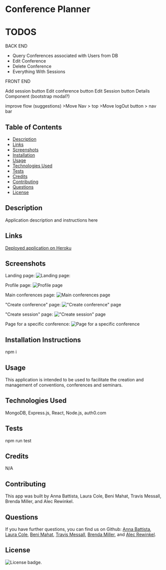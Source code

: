 # Conference Planner

# TODOS


BACK END
- Query Conferences associated with Users from DB
- Edit Conference
- Delete Conference
- Everything With Sessions

FRONT END 

Add session button
Edit conference button
Edit Session button
Details Component (bootstrap modal?)

improve flow (suggestions)
        >Move Nav > top
        >Move logOut button > nav bar



## Table of Contents

* [Description](#description)
* [Links](#links)
* [Screenshots](#screenshots)
* [Installation](#installation)
* [Usage](#usage)
* [Technologies Used](#technologies)
* [Tests](#tests)
* [Credits](#credits)
* [Contributing](#contributing)
* [Questions](#questions)
* [License](#license)

## Description

Application description and instructions here

## Links

[Deployed application on Heroku](https://conference-planner.herokuapp.com/)

## Screenshots

Landing page:
![Landing page:](public/assets/#)

Profile page:
![Profile page](public/assets/#)

Main conferences page:
![Main conferences page](public/assets/#)

"Create conference" page:
!["Create conference" page](public/assets/#)

"Create session" page:
!["Create session" page](public/assets/#)

Page for a specific conference:
![Page for a specific conference](public/assets/#)


## Installation Instructions

npm i

## Usage

This application is intended to be used to facilitate the creation and management of conventions, conferences and seminars.

## Technologies Used

MongoDB, Express.js, React, Node.js, auth0.com

## Tests

npm run test

## Credits

N/A

## Contributing

This app was built by Anna Battista, Laura Cole, Beni Mahat, Travis Messall, Brenda Miller, and Alec Rewinkel.

## Questions

If you have further questions, you can find us on Github: [Anna Battista](https://github.com/abattista24), [Laura Cole](https://github.com/LauraCole1900), [Beni Mahat](https://github.com/benimahat1291), [Travis Messall](https://github.com/tmessall), [Brenda Miller](https://github.com/millerbee), and [Alec Rewinkel](https://github.com/arewinkl).

## License

![License badge](https://img.shields.io/badge/license-MIT-brightgreen).